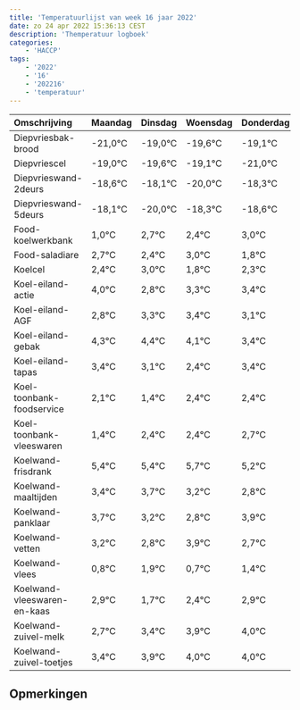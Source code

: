 ```yaml
---
title: 'Temperatuurlijst van week 16 jaar 2022'
date: zo 24 apr 2022 15:36:13 CEST
description: 'Themperatuur logboek'
categories:
    - 'HACCP'
tags:
    - '2022'
    - '16'
    - '202216'
    - 'temperatuur'
---
```

|Omschrijving|Maandag|Dinsdag|Woensdag|Donderdag|Vrijdag|Zaterdag|Zondag|
|:---|:---|:---|:---|:---|:---|:---|:---|
|Diepvriesbak-brood|-21,0°C|-19,0°C|-19,6°C|-19,1°C|-21,0°C|-19,3°C|-19,6°C|
|Diepvriescel|-19,0°C|-19,6°C|-19,1°C|-21,0°C|-19,3°C|-19,6°C|-19,0°C|
|Diepvrieswand-2deurs|-18,6°C|-18,1°C|-20,0°C|-18,3°C|-18,6°C|-18,0°C|-19,2°C|
|Diepvrieswand-5deurs|-18,1°C|-20,0°C|-18,3°C|-18,6°C|-18,0°C|-19,2°C|-18,7°C|
|Food-koelwerkbank|1,0°C|2,7°C|2,4°C|3,0°C|1,8°C|2,3°C|2,4°C|
|Food-saladiare|2,7°C|2,4°C|3,0°C|1,8°C|2,3°C|2,4°C|2,1°C|
|Koelcel|2,4°C|3,0°C|1,8°C|2,3°C|2,4°C|2,1°C|1,4°C|
|Koel-eiland-actie|4,0°C|2,8°C|3,3°C|3,4°C|3,1°C|2,4°C|3,4°C|
|Koel-eiland-AGF|2,8°C|3,3°C|3,4°C|3,1°C|2,4°C|3,4°C|3,4°C|
|Koel-eiland-gebak|4,3°C|4,4°C|4,1°C|3,4°C|4,4°C|4,4°C|4,7°C|
|Koel-eiland-tapas|3,4°C|3,1°C|2,4°C|3,4°C|3,4°C|3,7°C|3,2°C|
|Koel-toonbank-foodservice|2,1°C|1,4°C|2,4°C|2,4°C|2,7°C|2,2°C|1,8°C|
|Koel-toonbank-vleeswaren|1,4°C|2,4°C|2,4°C|2,7°C|2,2°C|1,8°C|2,9°C|
|Koelwand-frisdrank|5,4°C|5,4°C|5,7°C|5,2°C|4,8°C|5,9°C|4,7°C|
|Koelwand-maaltijden|3,4°C|3,7°C|3,2°C|2,8°C|3,9°C|2,7°C|3,4°C|
|Koelwand-panklaar|3,7°C|3,2°C|2,8°C|3,9°C|2,7°C|3,4°C|3,9°C|
|Koelwand-vetten|3,2°C|2,8°C|3,9°C|2,7°C|3,4°C|3,9°C|4,0°C|
|Koelwand-vlees|0,8°C|1,9°C|0,7°C|1,4°C|1,9°C|2,0°C|2,0°C|
|Koelwand-vleeswaren-en-kaas|2,9°C|1,7°C|2,4°C|2,9°C|3,0°C|3,0°C|2,8°C|
|Koelwand-zuivel-melk|2,7°C|3,4°C|3,9°C|4,0°C|4,0°C|3,8°C|3,9°C|
|Koelwand-zuivel-toetjes|3,4°C|3,9°C|4,0°C|4,0°C|3,8°C|3,9°C|3,4°C|

## Opmerkingen


